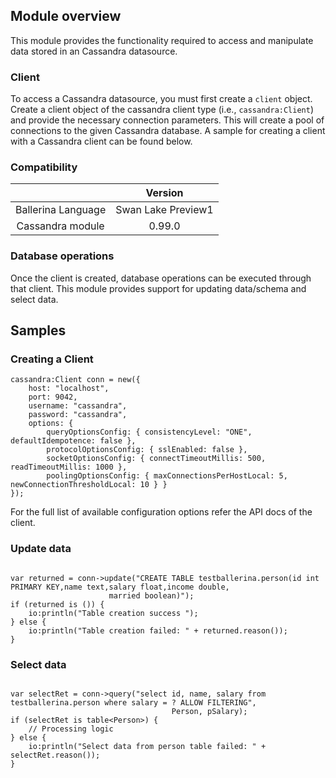 ## Module overview

This module provides the functionality required to access and manipulate data stored in an Cassandra datasource.

### Client

To access a Cassandra datasource, you must first create a `client` object. Create a client object of the cassandra client type (i.e., `cassandra:Client`) and provide the necessary connection parameters. This will create a pool of connections to the given Cassandra database. A sample for creating a client with a Cassandra client can be found below.

### Compatibility
|                        |    Version                  |  
|:----------------------:|:---------------------------:|
|   Ballerina Language   |   Swan Lake Preview1        |
|    Cassandra module    |     0.99.0                  |

### Database operations

Once the client is created, database operations can be executed through that client. This module provides support for updating data/schema and select data.

## Samples

### Creating a Client
```ballerina
cassandra:Client conn = new({
    host: "localhost",
    port: 9042,
    username: "cassandra",
    password: "cassandra",
    options: {
        queryOptionsConfig: { consistencyLevel: "ONE", defaultIdempotence: false },
        protocolOptionsConfig: { sslEnabled: false },
        socketOptionsConfig: { connectTimeoutMillis: 500, readTimeoutMillis: 1000 },
        poolingOptionsConfig: { maxConnectionsPerHostLocal: 5, newConnectionThresholdLocal: 10 } }
});
```
For the full list of available configuration options refer the API docs of the client.

### Update data

```ballerina

var returned = conn->update("CREATE TABLE testballerina.person(id int PRIMARY KEY,name text,salary float,income double,
                      married boolean)");
if (returned is ()) {
    io:println("Table creation success ");
} else {
    io:println("Table creation failed: " + returned.reason());
}
```

### Select data

```ballerina

var selectRet = conn->query("select id, name, salary from testballerina.person where salary = ? ALLOW FILTERING",
                                    Person, pSalary);
if (selectRet is table<Person>) {
    // Processing logic
} else {
    io:println("Select data from person table failed: " + selectRet.reason());
}
```